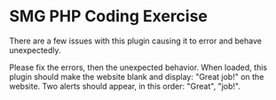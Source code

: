 # SMG PHP Coding Exercise

There are a few issues with this plugin causing it to error and behave unexpectedly.

Please fix the errors, then the unexpected behavior.
When loaded, this plugin should make the website blank and display: "Great job!" on the website.
Two alerts should appear, in this order: "Great", "job!".
